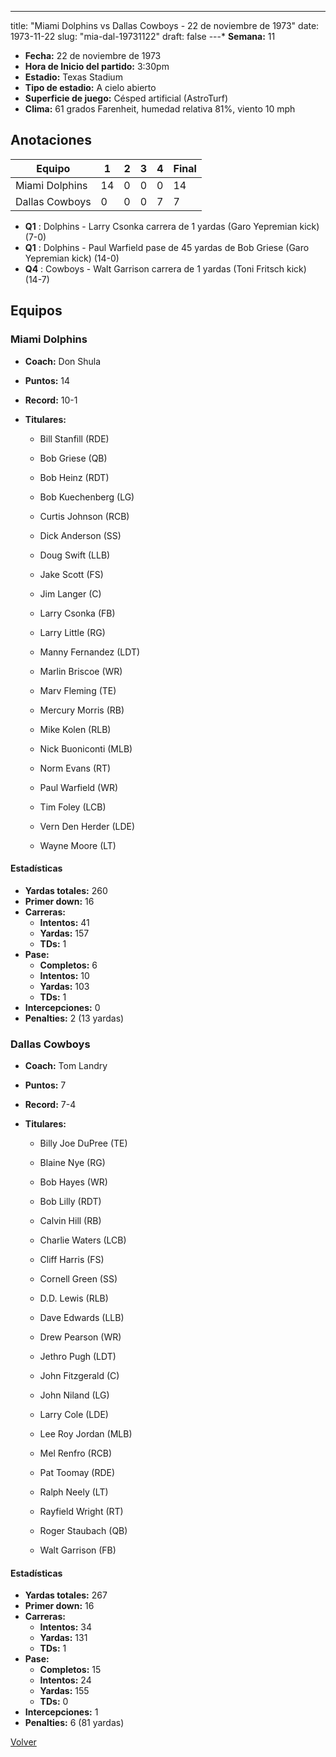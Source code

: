 ---
title: "Miami Dolphins vs Dallas Cowboys - 22 de noviembre de 1973"
date: 1973-11-22
slug: "mia-dal-19731122"
draft: false
---* **Semana:** 11
* **Fecha:** 22 de noviembre de 1973
* **Hora de Inicio del partido:** 3:30pm
* **Estadio:** Texas Stadium
* **Tipo de estadio:** A cielo abierto
* **Superficie de juego:** Césped artificial (AstroTurf)
* **Clima:** 61 grados Farenheit, humedad relativa 81%, viento 10 mph




## Anotaciones
| Equipo | 1 | 2 | 3 | 4 | Final |
|--------|---|---|---|---|-------|
| Miami Dolphins  | 14 | 0 | 0 | 0  | 14 |
| Dallas Cowboys  | 0 | 0 | 0 | 7  | 7 |
* **Q1** : Dolphins - Larry Csonka carrera de 1 yardas (Garo Yepremian kick) (7-0)
* **Q1** : Dolphins - Paul Warfield pase de 45 yardas de Bob Griese (Garo Yepremian kick) (14-0)
* **Q4** : Cowboys - Walt Garrison carrera de 1 yardas (Toni Fritsch kick) (14-7)


## Equipos


### Miami Dolphins
* **Coach:** Don Shula
* **Puntos:** 14
* **Record:** 10-1
* **Titulares:** 

  * Bill Stanfill (RDE) 

  * Bob Griese (QB) 

  * Bob Heinz (RDT) 

  * Bob Kuechenberg (LG) 

  * Curtis Johnson (RCB) 

  * Dick Anderson (SS) 

  * Doug Swift (LLB) 

  * Jake Scott (FS) 

  * Jim Langer (C) 

  * Larry Csonka (FB) 

  * Larry Little (RG) 

  * Manny Fernandez (LDT) 

  * Marlin Briscoe (WR) 

  * Marv Fleming (TE) 

  * Mercury Morris (RB) 

  * Mike Kolen (RLB) 

  * Nick Buoniconti (MLB) 

  * Norm Evans (RT) 

  * Paul Warfield (WR) 

  * Tim Foley (LCB) 

  * Vern Den Herder (LDE) 

  * Wayne Moore (LT) 

#### Estadísticas
* **Yardas totales:** 260
* **Primer down:** 16
* **Carreras:**
  * **Intentos:** 41
  * **Yardas:** 157
  * **TDs:** 1
* **Pase:**
  * **Completos:** 6
  * **Intentos:** 10
  * **Yardas:** 103
  * **TDs:** 1
* **Intercepciones:** 0
* **Penalties:** 2 (13 yardas)

### Dallas Cowboys
* **Coach:** Tom Landry
* **Puntos:** 7
* **Record:** 7-4
* **Titulares:** 

  * Billy Joe DuPree (TE) 

  * Blaine Nye (RG) 

  * Bob Hayes (WR) 

  * Bob Lilly (RDT) 

  * Calvin Hill (RB) 

  * Charlie Waters (LCB) 

  * Cliff Harris (FS) 

  * Cornell Green (SS) 

  * D.D. Lewis (RLB) 

  * Dave Edwards (LLB) 

  * Drew Pearson (WR) 

  * Jethro Pugh (LDT) 

  * John Fitzgerald (C) 

  * John Niland (LG) 

  * Larry Cole (LDE) 

  * Lee Roy Jordan (MLB) 

  * Mel Renfro (RCB) 

  * Pat Toomay (RDE) 

  * Ralph Neely (LT) 

  * Rayfield Wright (RT) 

  * Roger Staubach (QB) 

  * Walt Garrison (FB) 

#### Estadísticas
* **Yardas totales:** 267
* **Primer down:** 16
* **Carreras:**
  * **Intentos:** 34
  * **Yardas:** 131
  * **TDs:** 1
* **Pase:**
  * **Completos:** 15
  * **Intentos:** 24
  * **Yardas:** 155
  * **TDs:** 0
* **Intercepciones:** 1
* **Penalties:** 6 (81 yardas)


[Volver](/historia/1973)
